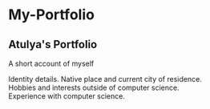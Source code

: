 # My-Portfolio
## Atulya's Portfolio
A short account of myself 

Identity details. Native place and current city of residence. <br /> 
Hobbies and interests outside of computer science. <br />
Experience with computer science.
